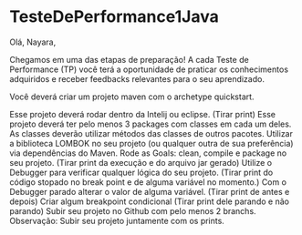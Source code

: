 # TesteDePerformance1Java

Olá, Nayara,

Chegamos em uma das etapas de preparação! A cada Teste de Performance (TP) você terá a oportunidade de praticar os conhecimentos adquiridos e receber feedbacks relevantes para o seu aprendizado.

Você deverá criar um projeto maven com o archetype quickstart. 

Esse projeto deverá rodar dentro da Intelij ou eclipse. (Tirar print)
Esse projeto deverá ter pelo menos 3 packages com classes em cada um deles.
As classes deverão utilizar métodos das classes de outros pacotes.
Utilizar a biblioteca LOMBOK no seu projeto (ou qualquer outra de sua preferência) via dependências do Maven.
Rode as Goals: clean, compile e package no seu projeto. (Tirar print da execução e do arquivo jar gerado)
Utilize o Debugger para verificar qualquer lógica do seu projeto. (Tirar print do código stopado no break point e de alguma variável no momento.)
Com o Debugger parado alterar o valor de alguma variável. (Tirar print de antes e depois)
Criar algum breakpoint condicional (Tirar print dele parando e não parando)
Subir seu projeto no Github com pelo menos 2 branchs. 
Observação: Subir seu projeto juntamente com os prints.
